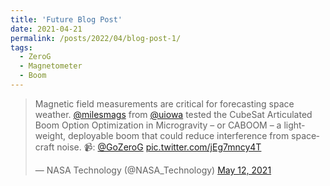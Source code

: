 ```yaml
---
title: 'Future Blog Post'
date: 2021-04-21
permalink: /posts/2022/04/blog-post-1/
tags:
  - ZeroG
  - Magnetometer
  - Boom
---
```



<blockquote class="twitter-tweet">
<p lang="en" dir="ltr">Magnetic field measurements are critical for forecasting space weather. 
<a href="https://twitter.com/milesmags?ref_src=twsrc%5Etfw">@milesmags</a>
 from <a href="https://twitter.com/uiowa?ref_src=twsrc%5Etfw">@uiowa</a> tested the CubeSat Articulated Boom Option Optimization in Microgravity – or CABOOM – a lightweight, deployable boom that could reduce interference from spacecraft noise. 📹: <a href="https://twitter.com/GoZeroG?ref_src=twsrc%5Etfw">@GoZeroG</a> 
 <a href="https://t.co/jEg7mncy4T">pic.twitter.com/jEg7mncy4T</a></p>&mdash; NASA Technology (@NASA_Technology) <a href="https://twitter.com/NASA_Technology/status/1392601540154863620?ref_src=twsrc%5Etfw">May 12, 2021</a></blockquote> 
 <script async src="https://platform.twitter.com/widgets.js" charset="utf-8"></script>
 <script>
 add_filter( 'oembed_fetch_url', function( $provider, $url, $args )
{
    // Target publish.twitter.com provider
    if( 'publish.twitter.com' === parse_url( $provider, PHP_URL_HOST ) )
        $provider = add_query_arg( 'hide_thread', 1, $provider );

    return $provider;
}, 99, 3 );
 </script>